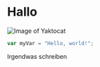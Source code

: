 # Hallo
![Image of Yaktocat](https://octodex.github.com/images/yaktocat.png)

``` javascript
var myVar = "Hello, world!";
```


Irgendwas schreiben

